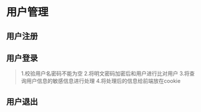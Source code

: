 # 用户管理
## 用户注册


## 用户登录
> 1.校验用户名密码不能为空
> 2.将明文密码加密后和用户进行比对用户
> 3.将查询用户信息的敏感信息进行处理
> 4.将处理后的信息给前端放在cookie

## 用户退出

